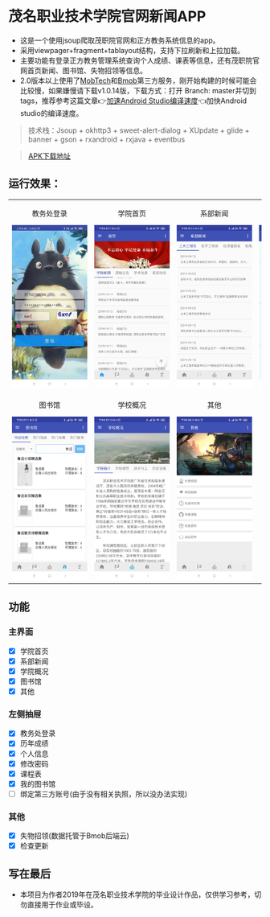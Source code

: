 # 茂名职业技术学院官网新闻APP
- 这是一个使用jsoup爬取茂职院官网和正方教务系统信息的app。
- 采用viewpager+fragment+tablayout结构，支持下拉刷新和上拉加载。
- 主要功能有登录正方教务管理系统查询个人成绩、课表等信息，还有茂职院官网首页新闻、图书馆、失物招领等信息。
- 2.0版本以上使用了[MobTech](http://www.mob.com/)和[Bmob](https://www.bmob.cn/)第三方服务，刚开始构建的时候可能会比较慢，如果嫌慢请下载v1.0.14版，下载方式：打开 Branch: master并切到tags，推荐参考这篇文章:point_right:[加速Android Studio编译速度](https://www.jianshu.com/p/83b18775e21b):point_left:加快Android studio的编译速度。

> 技术栈：Jsoup + okhttp3 + sweet-alert-dialog + XUpdate + glide + banner + gson + rxandroid + rxjava + eventbus

> [APK下载地址](https://buqiyuan.github.io/mmvtc-news/mmvtc_news.apk)

## 运行效果：

<table>
    <tr>
        <td align="center">
			<p align="center">教务处登录</p>
			<img style="max-width: 150px;" src="https://raw.githubusercontent.com/buqiyuan/mmvtc-news/master/screenshots/教务处登录.jpg" />
		</td>
		 <td align="center">
			<p align="center">学院首页</p>
			<img style="max-width: 150px;" src="https://raw.githubusercontent.com/buqiyuan/mmvtc-news/master/screenshots/学院首页.jpg" />
		</td>
		 <td align="center">
			<p align="center">系部新闻</p>
			<img style="max-width: 150px;" src="https://raw.githubusercontent.com/buqiyuan/mmvtc-news/master/screenshots/系部新闻.jpg" />
		</td>
		 <td align="center">
			<p align="center">课程表</p>
        	<img style="max-width: 150px;" src="https://raw.githubusercontent.com/buqiyuan/mmvtc-news/master/screenshots/课程表.jpg" />
		</td>
    </tr>
    <tr>
        <td align="center">
			<p align="center">图书馆</p>
       	 	<img style="max-width: 150px;" src="https://raw.githubusercontent.com/buqiyuan/mmvtc-news/master/screenshots/图书馆.jpg" />
		</td>
        <td align="center">
			<p align="center">学校概况</p>
        	<img style="max-width: 150px;" src="https://raw.githubusercontent.com/buqiyuan/mmvtc-news/master/screenshots/学校概况.jpg" />
		</td>
		 <td align="center">
			<p align="center">其他</p>
        	<img style="max-width: 150px;" src="https://raw.githubusercontent.com/buqiyuan/mmvtc-news/master/screenshots/更多.jpg" />
		</td>
    </tr>
</table>

## 功能
### 主界面
- [x] 学院首页
- [x] 系部新闻
- [x] 学院概况
- [x] 图书馆 
- [x] 其他 
### 左侧抽屉
- [x] 教务处登录
- [x] 历年成绩
- [x] 个人信息
- [x] 修改密码
- [x] 课程表
- [x] 我的图书馆
- [ ] 绑定第三方账号(由于没有相关执照，所以没办法实现)
### 其他
- [x] 失物招领(数据托管于Bmob后端云)
- [x] 检查更新

## 写在最后
- 本项目为作者2019年在茂名职业技术学院的毕业设计作品，仅供学习参考，切勿直接用于作业或毕设。
